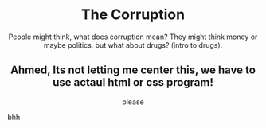 <!DOCTYPE html>
<html>
<body>
<style>
div.a {
	text-align: center;
}
</style>

<div class="a">
<h1>The Corruption</h1>
<p>People might think, what does corruption mean? They might think money or maybe politics, but what about drugs? (intro to drugs).</p>
</div>

<div class="a">
<h2>Ahmed, Its not letting me center this, we have to use actaul html or css program!</h2>
<p>please</p>
</div>

</body>
</html>

bhh
